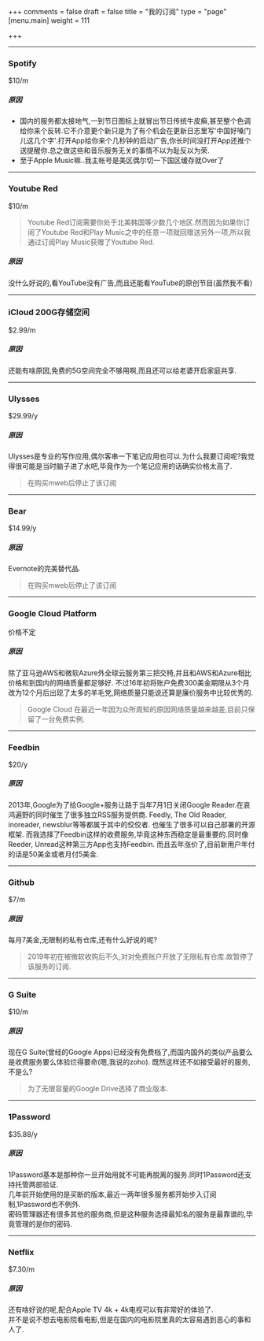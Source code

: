 +++
comments = false
draft = false
title = "我的订阅"
type = "page"
[menu.main]
weight = 111

+++

---
### Spotify
$10/m
##### 原因
* 国内的服务都太接地气,一到节日图标上就冒出节日传统牛皮癣,甚至整个色调给你来个反转.它不介意更个新只是为了有个机会在更新日志里写'中国好嗓门儿这几个字'.打开App给你来个几秒钟的启动广告,你长时间没打开App还推个送提醒你.总之做这些和音乐服务无关的事情不以为耻反以为荣.
* 至于Apple Music嘛..我主帐号是美区偶尔切一下国区缓存就Over了

---
### Youtube Red
$10/m
> Youtube Red订阅需要你处于北美韩国等少数几个地区.然而因为如果你订阅了Youtube Red和Play Music之中的任意一项就回赠送另外一项,所以我通过订阅Play Music获赠了Youtube Red.

##### 原因
没什么好说的,看YouTube没有广告,而且还能看YouTube的原创节目(虽然我不看)

---
### iCloud 200G存储空间
$2.99/m
##### 原因
还能有啥原因,免费的5G空间完全不够用啊,而且还可以给老婆开启家庭共享.

---
### Ulysses
$29.99/y
##### 原因
Ulysses是专业的写作应用,偶尔客串一下笔记应用也可以.为什么我要订阅呢?我觉得很可能是当时脑子进了水吧,毕竟作为一个笔记应用的话确实价格太高了.  
> 在购买mweb后停止了该订阅

---
### Bear
$14.99/y
##### 原因
Evernote的完美替代品.
> 在购买mweb后停止了该订阅

---
### Google Cloud Platform
价格不定
##### 原因
除了亚马逊AWS和微软Azure外全球云服务第三把交椅,并且和AWS和Azure相比价格和到国内的网络质量都足够好.
不过16年初将账户免费300美金期限从3个月改为12个月后出现了太多的羊毛党,网络质量只能说还算是廉价服务中比较优秀的.
> Google Cloud 在最近一年因为众所周知的原因网络质量越来越差,目前只保留了一台免费实例.

---
### Feedbin
$20/y
##### 原因
2013年,Google为了给Google+服务让路于当年7月1日关闭Google Reader.在哀鸿遍野的同时催生了很多独立RSS服务提供商.
Feedly, The Old Reader, inoreader, newsblur等等都属于其中的佼佼者.
也催生了很多可以自己部署的开源框架.
而我选择了Feedbin这样的收费服务,毕竟这种东西稳定是最重要的.同时像Reeder, Unread这种第三方App也支持Feedbin.
而且去年涨价了,目前新用户年付的话是50美金或者月付5美金.

---
### Github
$7/m
##### 原因
每月7美金,无限制的私有仓库,还有什么好说的呢?
> 2019年初在被微软收购后不久,对对免费账户开放了无限私有仓库.故暂停了该服务的订阅.

---
### G Suite
$10/m
##### 原因
现在G Suite(曾经的Google Apps)已经没有免费档了,而国内国外的类似产品要么是收费服务要么体验烂得要命(嗯,我说的zoho).
既然这样还不如接受最好的服务,不是么?
> 为了无限容量的Google Drive选择了商业版本.

---
### 1Password
$35.88/y
##### 原因
1Password基本是那种你一旦开始用就不可能再脱离的服务.同时1Password还支持托管两部验证.  
几年前开始使用的是买断的版本,最近一两年很多服务都开始步入订阅制,1Password也不例外.  
密码管理器还有很多其他的服务商,但是这种服务选择最知名的服务是最靠谱的,毕竟管理的是你的密码.

---
### Netflix
$7.30/m
##### 原因
还有啥好说的呢,配合Apple TV 4k + 4k电视可以有非常好的体验了.  
并不是说不想去电影院看电影,但是在国内的电影院里真的太容易遇到恶心的事和人了.

